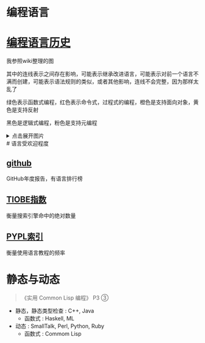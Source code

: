 # 编程语言


# [编程语言历史](https://en.wikipedia.org/wiki/History_of_programming_languages)

我参照wiki整理的图

其中的连线表示之间存在影响，可能表示继承改进语言，可能表示对前一个语言不满而创建，可能表示语法规则的类似，或者其他影响，连线不会完整，因为那样太乱了

绿色表示函数式编程，红色表示命令式，过程式的编程，橙色是支持面向对象，黄色是支持反射

黑色是逻辑式编程，粉色是支持元编程
<details>
<summary>点击展开图片</summary>

[![编程语言历史](https://s2.loli.net/2022/05/11/P5Ok6GJ3FfSmDa4.png)](pathname:///img/codelang)

</details>
# 语言受欢迎程度

## [github](https://octoverse.github.com/)

GitHub年度报告，有语言排行榜

## [TIOBE指数](https://www.tiobe.com/tiobe-index/)

衡量搜索引擎命中的绝对数量

## [PYPL索引](https://pypl.github.io/PYPL.html)

衡量使用语言教程的频率

# 静态与动态

> 《实用 Common Lisp 编程》 P3 ③

- 静态，静态类型检查 : C++, Java
    - 函数式 : Haskell, ML
- 动态 : SmallTalk, Perl, Python, Ruby
    - 函数式 : Commom Lisp